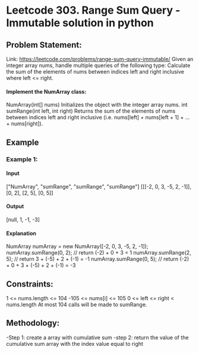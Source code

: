 # Leetcode 303. Range Sum Query - Immutable solution in python

## Problem Statement:
Link: https://leetcode.com/problems/range-sum-query-immutable/
Given an integer array nums, handle multiple queries of the following type:
Calculate the sum of the elements of nums between indices left and right inclusive where left <= right.
#### Implement the NumArray class:
NumArray(int[] nums) Initializes the object with the integer array nums.
int sumRange(int left, int right) Returns the sum of the elements of nums between indices left and right inclusive (i.e. nums[left] + nums[left + 1] + ... + nums[right]).
## Example
### Example 1:
#### Input
["NumArray", "sumRange", "sumRange", "sumRange"]
[[[-2, 0, 3, -5, 2, -1]], [0, 2], [2, 5], [0, 5]]
#### Output
[null, 1, -1, -3]
#### Explanation
NumArray numArray = new NumArray([-2, 0, 3, -5, 2, -1]);
numArray.sumRange(0, 2); // return (-2) + 0 + 3 = 1
numArray.sumRange(2, 5); // return 3 + (-5) + 2 + (-1) = -1
numArray.sumRange(0, 5); // return (-2) + 0 + 3 + (-5) + 2 + (-1) = -3
## Constraints:
1 <= nums.length <= 104
-105 <= nums[i] <= 105
0 <= left <= right < nums.length
At most 104 calls will be made to sumRange.
## Methodology:
-Step 1: create a array with cumulative sum 
-step 2: return the value of the cumulative sum array with the index value equal to right 
